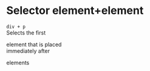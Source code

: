 # Selector element+element

`div + p`  
Selects the first <p> element that is placed  
immediately after <div> elements  

